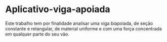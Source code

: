 # Aplicativo-viga-apoiada

Este trabalho tem por finalidade analisar uma viga biapoiada, de seção constante e 
retangular, de material uniforme e com uma força concentrada em qualquer parte do seu 
vão.
